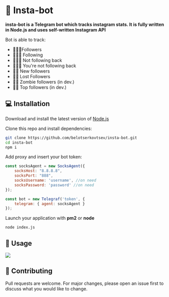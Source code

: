 # 🚀 Insta-bot

<b>insta-bot is a Telegram bot which tracks instagram stats. It is fully written in Node.js and uses self-written Instagram API</b> 

Bot is able to track:

- 👩🏻‍💻Followers
- 👨🏻‍💻 Following
- 🙅🏻‍♂️ Not following back
- 🤷🏻‍♀️ You're not following back
- 👍🏻 New followers
- 👎🏻 Lost Followers
- 🧟‍♀️ Zombie followers (in dev.)
- 👸🏻 Top followers (in dev.)



## 💻 Installation
Download and install the latest version of [Node.js](https://nodejs.org/en/)

Clone this repo and install dependencies:
```bash
git clone https://github.com/belotserkovtsev/insta-bot.git
cd insta-bot
npm i
```

Add proxy and insert your bot token:

```js
const socksAgent = new SocksAgent({
    socksHost: "8.8.8.8",
    socksPort: "888",
    socksUsername: 'username', //on need
    socksPassword: 'password' //on need
});
```
```js
const bot = new Telegraf('token', {
    telegram: { agent: socksAgent }
});
```

Launch your application with <b>pm2</b> or <b>node</b>

```bash
node index.js
```

## 🔮 Usage

![](https://media.giphy.com/media/ju0nZzxTv4tHNgZInX/giphy.gif)

## 📱 Contributing
Pull requests are welcome. For major changes, please open an issue first to discuss what you would like to change.